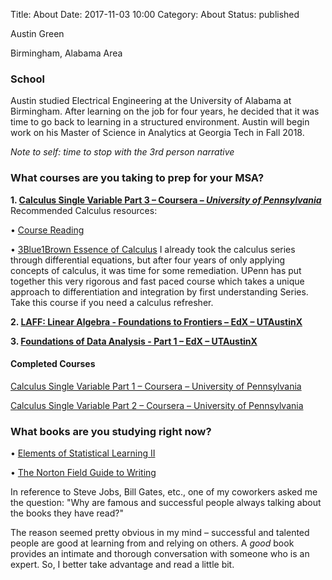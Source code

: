 Title: About
Date: 2017-11-03 10:00
Category: About
Status: published

Austin Green

Birmingham, Alabama Area
### School
Austin studied Electrical Engineering at the University of Alabama at Birmingham.
After learning on the job for four years, he decided that it was time to go back
to learning in a structured environment.  Austin will begin work on his Master of
Science in Analytics at Georgia Tech in Fall 2018.

*Note to self: time to stop with the 3rd person narrative*

### What courses are you taking to prep for your MSA?
**1. [Calculus Single Variable Part 3 – Coursera – *University of Pennsylvania*](https://www.coursera.org/learn/integration-calculus)**
Recommended Calculus resources:

• [Course Reading](http://calculus.seas.upenn.edu/)

• [3Blue1Brown Essence of Calculus](https://www.youtube.com/playlist?list=PLZHQObOWTQDMsr9K-rj53DwVRMYO3t5Yr)
I already took the calculus series through differential equations, but after 
four years of only applying concepts of calculus, it was time for some
remediation.  UPenn has put together this very rigorous and fast paced course
which takes a unique approach to differentiation and integration by first understanding
Series.  Take this course if you need a calculus refresher.



**2. [LAFF: Linear Algebra - Foundations to Frontiers – EdX – UTAustinX](https://courses.edx.org/courses/course-v1:UTAustinX+UT.5.05x+1T2018/course/)**

**3. [Foundations of Data Analysis - Part 1 – EdX – UTAustinX](https://courses.edx.org/courses/course-v1:UTAustinX+UT.7.11x+2T2017/course/)**
#### Completed Courses

[Calculus Single Variable Part 1 – Coursera – University of Pennsylvania](https://www.coursera.org/learn/single-variable-calculus)

[Calculus Single Variable Part 2 – Coursera – University of Pennsylvania](https://www.coursera.org/learn/differentiation-calculus)


### What books are you studying right now?

• [Elements of Statistical Learning II](https://web.stanford.edu/~hastie/Papers/ESLII.pdf)

• [The Norton Field Guide to Writing](https://www.google.com/search?q=+ISBN-13%20978-0393933819)

In reference to Steve Jobs, Bill Gates, etc., one of my coworkers asked me the 
question: "Why are famous and successful people always talking about the books
they have read?"

The reason seemed pretty obvious in my mind – successful and talented people are 
good at learning from and relying on others. A *good* book provides an intimate and
thorough conversation with someone who is an expert.  So, I better take advantage
and read a little bit.

  